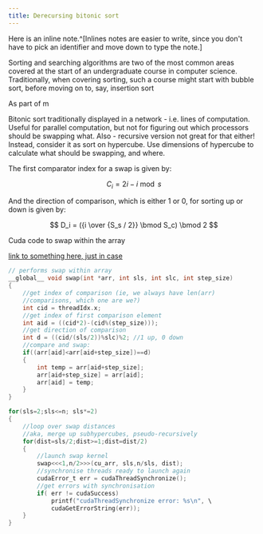 ```yaml
---
title: Derecursing bitonic sort
---
```


Here is an inline note.^[Inlines notes are easier to write, since
you don't have to pick an identifier and move down to type the
note.]



Sorting and searching algorithms are two of the most common areas covered at the start of an undergraduate course in computer science. Traditionally, when covering sorting, such a course might start with bubble sort, before moving on to, say, insertion sort

As part of m

Bitonic sort traditionally displayed in a network - i.e. lines of computation. Useful for parallel computation, but not for figuring out which processors should be swapping what. Also - recursive version not great for that either! Instead, consider it as sort on hypercube. Use dimensions of hypercube to calculate what should be swapping, and where.

The first comparator index for a swap is given by:

$$ C_i = 2i - i \bmod s $$

And the direction of comparison, which is either $1$ or $0$, for sorting up or down is given by:

$$ D_i = ({i \over {S_s / 2}}  \bmod  S_c) \bmod 2 $$

Cuda code to swap within the array

[link to something here, just in case](http://www.example.com)

``` C
// performs swap within array 
__global__ void swap(int *arr, int sls, int slc, int step_size)
{
	//get index of comparison (ie, we always have len(arr)
	//comparisons, which one are we?)
	int cid = threadIdx.x;
	//get index of first comparison element
	int aid = ((cid*2)-(cid%(step_size)));
	//get direction of comparison
	int d = ((cid/(sls/2))%slc)%2; //1 up, 0 down
	//compare and swap:
	if((arr[aid]<arr[aid+step_size])==d)
	{
		int temp = arr[aid+step_size];
		arr[aid+step_size] = arr[aid];
		arr[aid] = temp;
	}
}
```

``` C
for(sls=2;sls<=n; sls*=2)
{
	//loop over swap distances
	//aka, merge up subhypercubes, pseudo-recursively
	for(dist=sls/2;dist>=1;dist=dist/2)
	{
		//launch swap kernel
		swap<<<1,n/2>>>(cu_arr, sls,n/sls, dist);
		//synchronise threads ready to launch again
		cudaError_t err = cudaThreadSynchronize();
		//get errors with synchronisation
		if( err != cudaSuccess)
			printf("cudaThreadSynchronize error: %s\n", \
			cudaGetErrorString(err));	
	}		
}
```
